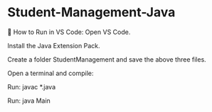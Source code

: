 # Student-Management-Java

🚀 How to Run in VS Code:
Open VS Code.

Install the Java Extension Pack.

Create a folder StudentManagement and save the above three files.

Open a terminal and compile:

Run:
javac *.java


Run:
java Main
